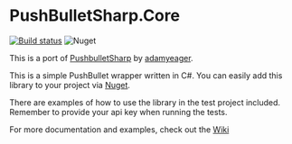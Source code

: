 PushBulletSharp.Core
===============

[![Build status](https://ci.appveyor.com/api/projects/status/2um6nsg5bub058nv/branch/master?svg=true)](https://ci.appveyor.com/project/ajtatum/babouextensions/branch/master) ![Nuget](https://img.shields.io/nuget/dt/PushBulletSharp.Core)


This is a port of [PushbulletSharp](https://github.com/adamyeager/PushbulletSharp) by [adamyeager](https://github.com/adamyeager).

This is a simple PushBullet wrapper written in C#. You can easily add this library to your project via [Nuget](https://www.nuget.org/packages/PushBulletSharp.Core/).

There are examples of how to use the library in the test project included. Remember to provide your api key when running the tests.

For more documentation and examples, check out the [Wiki](https://github.com/ajtatum/PushBulletSharp.Core/wiki)